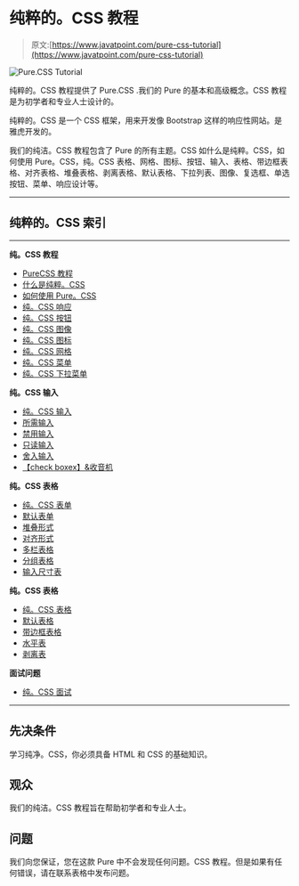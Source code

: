 # 纯粹的。CSS 教程

> 原文:[https://www.javatpoint.com/pure-css-tutorial](https://www.javatpoint.com/pure-css-tutorial)

![Pure.CSS Tutorial](../Images/d3d36e24308036f86a9369fdeef8aff5.png)

纯粹的。CSS 教程提供了 Pure.CSS .我们的 Pure 的基本和高级概念。CSS 教程是为初学者和专业人士设计的。

纯粹的。CSS 是一个 CSS 框架，用来开发像 Bootstrap 这样的响应性网站。是雅虎开发的。

我们的纯洁。CSS 教程包含了 Pure 的所有主题。CSS 如什么是纯粹。CSS，如何使用 Pure。CSS，纯。CSS 表格、网格、图标、按钮、输入、表格、带边框表格、对齐表格、堆叠表格、剥离表格、默认表格、下拉列表、图像、复选框、单选按钮、菜单、响应设计等。

* * *

## 纯粹的。CSS 索引

* * *

**纯。CSS 教程**

*   [PureCSS 教程](pure-css-tutorial)
*   [什么是纯粹。CSS](what-is-pure-css)
*   [如何使用 Pure。CSS](how-to-use-pure-css)
*   [纯。CSS 响应](pure-css-responsive-design)
*   [纯。CSS 按钮](pure-css-buttons)
*   [纯。CSS 图像](pure-css-images)
*   [纯。CSS 图标](pure-css-icons)
*   [纯。CSS 网格](pure-css-grids)
*   [纯。CSS 菜单](pure-css-menus)
*   [纯。CSS 下拉菜单](pure-css-dropdown)

**纯。CSS 输入**

*   [纯。CSS 输入](pure-css-inputs)
*   [所需输入](pure-css-required-inputs)
*   [禁用输入](pure-css-disabled-inputs)
*   [只读输入](pure-css-read-only-inputs)
*   [舍入输入](pure-css-rounded-inputs)
*   [【check boxex】&收音机](pure-css-checkboxes-and-radios)

**纯。CSS 表格**

*   [纯。CSS 表单](pure-css-form)
*   [默认表单](pure-css-default-form)
*   [堆叠形式](pure-css-stacked-form)
*   [对齐形式](pure-css-aligned-form)
*   [多栏表格](pure-css-multi-column-form)
*   [分组表格](pure-css-grouped-input-form)
*   [输入尺寸表](pure-css-input-sizing-form)

**纯。CSS 表格**

*   [纯。CSS 表格](pure-css-tables)
*   [默认表格](pure-css-default-table)
*   [带边框表格](pure-css-bordered-table)
*   [水平表](pure-css-table-with-horizontal-borders)
*   [剥离表](pure-css-stripped-table)

**面试问题**

*   [纯。CSS 面试](pure-css-interview-questions)

* * *

## 先决条件

学习纯净。CSS，你必须具备 HTML 和 CSS 的基础知识。

## 观众

我们的纯洁。CSS 教程旨在帮助初学者和专业人士。

## 问题

我们向您保证，您在这款 Pure 中不会发现任何问题。CSS 教程。但是如果有任何错误，请在联系表格中发布问题。